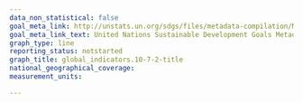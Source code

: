 ```yaml
---
data_non_statistical: false
goal_meta_link: http://unstats.un.org/sdgs/files/metadata-compilation/Metadata-Goal-10.pdf
goal_meta_link_text: United Nations Sustainable Development Goals Metadata (pdf 564kB)
graph_type: line
reporting_status: notstarted
graph_title: global_indicators.10-7-2-title
national_geographical_coverage: 
measurement_units: 

---
```

